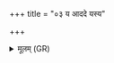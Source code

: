 +++
title = "०३ य आददे यस्य"

+++
<details><summary>मूलम् (GR)</summary>

य आददे यस्य वा घासि पित्र्या  
स्तेन श्वयातुर् उत संभिधेहिभिः ।  
यः पताद् रोधनस्याधिदेवनं  
क्रव्यात् पिशाचः क्रविषस् तितृप्सन्  
उलूकयातुं भृमलो यस्य यातुस्  
तम् (…) ॥ +++(see 1d)+++
</details>